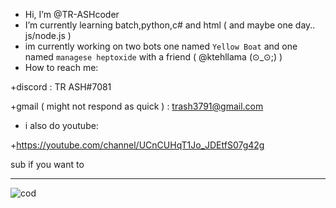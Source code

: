 - Hi, I’m @TR-ASHcoder
- I’m currently learning batch,python,c# and html ( and maybe one day.. js/node.js )
- im currently working on two bots one named `Yellow Boat` and one named `managese heptoxide` with a friend ( @ktehllama (⊙_⊙;) ) 
- How to reach me: 

+discord : TR ASH#7081

+gmail ( might not respond as quick ) : trash3791@gmail.com

- i also do youtube:

+https://youtube.com/channel/UCnCUHqT1Jo_JDEtfS07g42g

sub if you want to









____

![cod](https://user-images.githubusercontent.com/90879002/154206054-41351009-0468-41f1-9708-04006dd02028.png)




